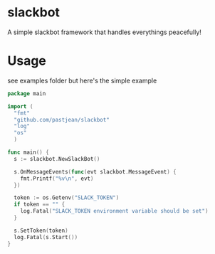 # slackbot

A simple slackbot framework that handles everythings peacefully!

# Usage

see examples folder but here's the simple example

```go
package main

import (
  "fmt"
  "github.com/pastjean/slackbot"
  "log"
  "os"
  )

func main() {
  s := slackbot.NewSlackBot()

  s.OnMessageEvents(func(evt slackbot.MessageEvent) {
    fmt.Printf("%v\n", evt)
  })

  token := os.Getenv("SLACK_TOKEN")
  if token == "" {
    log.Fatal("SLACK_TOKEN environment variable should be set")
  }

  s.SetToken(token)
  log.Fatal(s.Start())
}
```
